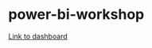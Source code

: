 # power-bi-workshop

[Link to dashboard](https://app.powerbi.com/view?r=eyJrIjoiYTczZmRmNTktZDgzMS00MWM1LWIwZTMtMjNjMmU4YTViMWQyIiwidCI6IjEwMWRhNTg3LTE4NDMtNGY1Mi04YjhhLTE3YjA2OWM2NmQzMyIsImMiOjJ9&pageName=ReportSection2b37777cd5340209e3d0)
